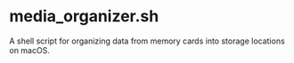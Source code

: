 # media_organizer.sh
A shell script for organizing data from memory cards into storage locations on macOS.
